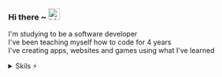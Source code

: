 ### Hi there ~ <img src="https://user-images.githubusercontent.com/1303154/88677602-1635ba80-d120-11ea-84d8-d263ba5fc3c0.gif" width="24px" alt="hi">

I'm studying to be a software developer<br />
I've been teaching myself how to code for 4 years<br/>
I've creating apps, websites and games using what I've learned<br />

<details>
<summary>Skils ⚡️</summary>
<br />
Rust, JavaScript, Python, C#, and HTML & CSS
<br />
<br />
Git, Unity, Blender, Fusion360, Figma, Photoshop

</details>
